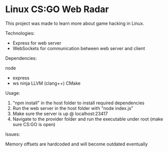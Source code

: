 # Linux CS:GO Web Radar

This project was made to learn more about game hacking in Linux.

Technologies:

- Express for web server
- WebSockets for communication between web server and client

Dependencies:

node
- express
- ws
ninja
LLVM (clang++)
CMake

Usage:

1. "npm install" in the host folder to install required dependencies
2. Run the web server in the host folder with "node index.js"
3. Make sure the server is up @ localhost:23417
4. Navigate to the provider folder and run the executable under root (make sure CS:GO is open)

Issues:

Memory offsets are hardcoded and will become outdated eventually
